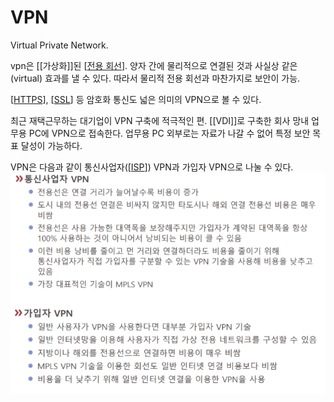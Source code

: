 # VPN

Virtual Private Network.

vpn은 [[가상화]]된 [[전용 회선]]. 양자 간에 물리적으로 연결된 것과 사실상 같은(virtual) 효과를 낼 수 있다. 따라서 물리적 전용 회선과 마찬가지로 보안이 가능.  

[[HTTPS]], [[SSL]] 등 암호화 통신도 넓은 의미의 VPN으로 볼 수 있다.  

최근 재택근무하는 대기업이 VPN 구축에 적극적인 편. [[VDI]]로 구축한 회사 망내 업무용 PC에 VPN으로 접속한다. 업무용 PC 외부로는 자료가 나갈 수 없어 특정 보안 목표 달성이 가능하다.  

VPN은 다음과 같이 통신사업자([[ISP]]) VPN과 가입자 VPN으로 나눌 수 있다.
![통신사업자 VPN과 가입자 VPN](../attachments/2022-09-15-17-15-26.png)

[//begin]: # "Autogenerated link references for markdown compatibility"
[전용 회선]: <전용 회선.md> "전용 회선"
[HTTPS]: HTTPS.md "HTTPS"
[SSL]: SSL.md "SSL (Secure Sockets Layer)"
[ISP]: ISP.md "ISP"
[//end]: # "Autogenerated link references"
